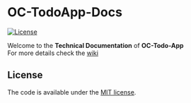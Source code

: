 # OC-TodoApp-Docs

[![License](https://img.shields.io/badge/license-MIT-green.svg)](LICENSE)

Welcome to the **Technical Documentation** of **OC-Todo-App**  
For more details check the [wiki](https://github.com/aladin002dz/OC-TodoApp-Docs/wiki)

## License

The code is available under the [MIT license](LICENSE).